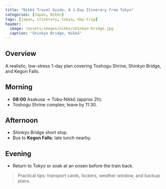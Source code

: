 ```yaml
---
title: "Nikkō Travel Guide: A 1-Day Itinerary from Tokyo"
categories: [Japan, Nikko]
tags: [japan, itinerary, tokyo, day-trip]
header:
  image: /assets/images/nikko/shinkyo-bridge.jpg
  caption: "Shinkyo Bridge, Nikkō"
---
```


## Overview
A realistic, low-stress 1-day plan covering Toshogu Shrine, Shinkyo Bridge, and Kegon Falls.

## Morning
- **08:00** Asakusa → Tobu-Nikkō (approx 2h).
- Toshogu Shrine complex; leave by 11:30.

## Afternoon
- Shinkyo Bridge short stop.
- Bus to **Kegon Falls**; late lunch nearby.

## Evening
- Return to Tokyo or soak at an onsen before the train back.

> Practical tips: transport cards, lockers, weather window, and backup plans.
